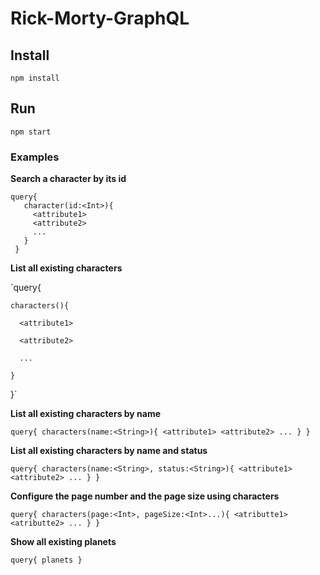 # Rick-Morty-GraphQL

## Install
 `npm install`

 ## Run
 `npm start`

 ### Examples

 **Search a character by its id**
 ```
 query{
    character(id:<Int>){
      <attribute1>
      <attribute2>
      ...
    }
  }
```
 **List all existing characters**
 
 `query{
 
    characters(){
    
      <attribute1>
      
      <attribute2>
      
      ...
      
    }
    
  }`
 
 **List all existing characters by name**
 
   `query{
    characters(name:<String>){
      <attribute1>
      <attribute2>
      ...
    }
  }`
 
 **List all existing characters by name and status**
 
  `query{
    characters(name:<String>, status:<String>){
      <attribute1>
      <attribute2>
      ...
    }
  }`
  
 **Configure the page number and the page size using characters**
 
  `query{
      characters(page:<Int>, pageSize:<Int>...){
        <atributte1>
        <atributte2>
        ...
      }
    }`
 
 **Show all existing planets**
 
 `query{
    planets
  }`

